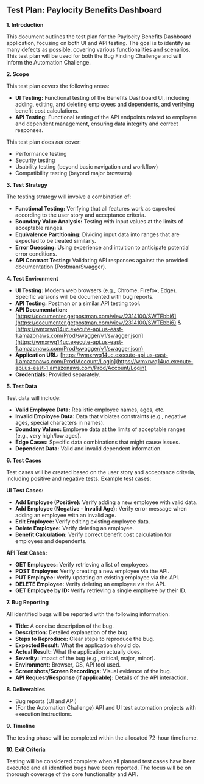 ## Test Plan: Paylocity Benefits Dashboard

**1. Introduction**

This document outlines the test plan for the Paylocity Benefits Dashboard application, focusing on both UI and API testing. The goal is to identify as many defects as possible, covering various functionalities and scenarios.  This test plan will be used for both the Bug Finding Challenge and will inform the Automation Challenge.

**2. Scope**

This test plan covers the following areas:

* **UI Testing:**  Functional testing of the Benefits Dashboard UI, including adding, editing, and deleting employees and dependents, and verifying benefit cost calculations.
* **API Testing:** Functional testing of the API endpoints related to employee and dependent management, ensuring data integrity and correct responses.

This test plan does *not* cover:

* Performance testing
* Security testing
* Usability testing (beyond basic navigation and workflow)
* Compatibility testing (beyond major browsers)

**3. Test Strategy**

The testing strategy will involve a combination of:

* **Functional Testing:**  Verifying that all features work as expected according to the user story and acceptance criteria.
* **Boundary Value Analysis:** Testing with input values at the limits of acceptable ranges.
* **Equivalence Partitioning:** Dividing input data into ranges that are expected to be treated similarly.
* **Error Guessing:**  Using experience and intuition to anticipate potential error conditions.
* **API Contract Testing:** Validating API responses against the provided documentation (Postman/Swagger).

**4. Test Environment**

* **UI Testing:**  Modern web browsers (e.g., Chrome, Firefox, Edge).  Specific versions will be documented with bug reports.
* **API Testing:** Postman or a similar API testing tool.
* **API Documentation:**  [https://documenter.getpostman.com/view/2314100/SWTEbbi6](https://documenter.getpostman.com/view/2314100/SWTEbbi6) & [https://wmxrwq14uc.execute-api.us-east-1.amazonaws.com/Prod/swagger/v1/swagger.json](https://wmxrwq14uc.execute-api.us-east-1.amazonaws.com/Prod/swagger/v1/swagger.json)
* **Application URL:** [https://wmxrwq14uc.execute-api.us-east-1.amazonaws.com/Prod/Account/Login](https://wmxrwq14uc.execute-api.us-east-1.amazonaws.com/Prod/Account/Login)
* **Credentials:** Provided separately.

**5. Test Data**

Test data will include:

* **Valid Employee Data:**  Realistic employee names, ages, etc.
* **Invalid Employee Data:**  Data that violates constraints (e.g., negative ages, special characters in names).
* **Boundary Values:**  Employee data at the limits of acceptable ranges (e.g., very high/low ages).
* **Edge Cases:**  Specific data combinations that might cause issues.
* **Dependent Data:** Valid and invalid dependent information.

**6. Test Cases**

Test cases will be created based on the user story and acceptance criteria, including positive and negative tests.  Example test cases:

**UI Test Cases:**

* **Add Employee (Positive):**  Verify adding a new employee with valid data.
* **Add Employee (Negative - Invalid Age):** Verify error message when adding an employee with an invalid age.
* **Edit Employee:** Verify editing existing employee data.
* **Delete Employee:** Verify deleting an employee.
* **Benefit Calculation:** Verify correct benefit cost calculation for employees and dependents.

**API Test Cases:**

* **GET Employees:** Verify retrieving a list of employees.
* **POST Employee:** Verify creating a new employee via the API.
* **PUT Employee:** Verify updating an existing employee via the API.
* **DELETE Employee:** Verify deleting an employee via the API.
* **GET Employee by ID:** Verify retrieving a single employee by their ID.

**7. Bug Reporting**

All identified bugs will be reported with the following information:

* **Title:**  A concise description of the bug.
* **Description:**  Detailed explanation of the bug.
* **Steps to Reproduce:**  Clear steps to reproduce the bug.
* **Expected Result:**  What the application should do.
* **Actual Result:**  What the application actually does.
* **Severity:**  Impact of the bug (e.g., critical, major, minor).
* **Environment:**  Browser, OS, API tool used.
* **Screenshots/Screen Recordings:**  Visual evidence of the bug.
* **API Request/Response (if applicable):**  Details of the API interaction.

**8. Deliverables**

* Bug reports (UI and API)
* (For the Automation Challenge) API and UI test automation projects with execution instructions.

**9. Timeline**

The testing phase will be completed within the allocated 72-hour timeframe.

**10. Exit Criteria**

Testing will be considered complete when all planned test cases have been executed and all identified bugs have been reported. The focus will be on thorough coverage of the core functionality and API.